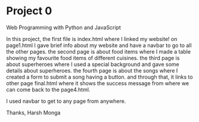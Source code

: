 # Project 0

Web Programming with Python and JavaScript

In this project, the first file is index.html where I linked my website!
on page1.html I gave brief info about my website and have a navbar to go to all the other pages.
the second page is about food items where I made a table showing my favourite food items of different cuisines.
the third page is about superheroes where I used a special background and gave some details about superheroes.
the fourth page is about the songs where I created a form to submit a song having a button. and through that, it links to other page final.html where it shows the success message
from where we can come back to the page4.html.


I used navbar to get to any page from anywhere.

Thanks,
Harsh Monga
